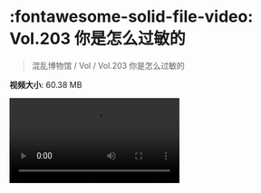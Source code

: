 # :fontawesome-solid-file-video: Vol.203 你是怎么过敏的

> 混乱博物馆 / Vol / Vol.203 你是怎么过敏的

**视频大小**: 60.38 MB

<div class="video"><video src="https://file.hsyhx.top/archive/混乱博物馆/Vol/Vol.203 你是怎么过敏的.mp4" controls preload>🤔 您的浏览器不支持 video 标签</video></div>